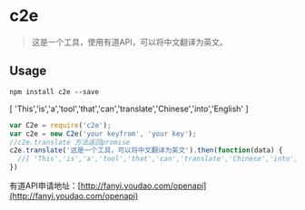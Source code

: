 # c2e

> 这是一个工具，使用有道API，可以将中文翻译为英文。

## Usage
```
npm install c2e --save
```
[ 'This','is','a','tool','that','can','translate','Chinese','into','English' ]
```javascript
var C2e = require('c2e');
var c2e = new C2e('your keyfrom', 'your key');
//c2e.translate 方法返回promise
c2e.translate('这是一个工具，可以将中文翻译为英文').then(function(data) {
  //[ 'This','is','a','tool','that','can','translate','Chinese','into','English' ]
})

```

有道API申请地址：[http://fanyi.youdao.com/openapi](http://fanyi.youdao.com/openapi)